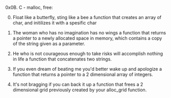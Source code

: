 0x0B. C - malloc, free:

0. Float like a butterfly, sting like a bee
a function that creates an array of char, and initilizes it with a spesific char

1. The woman who has no imagination has no wings
a function that returns a pointer to a newly allocated space in memory, which contains a copy of the string given as a parameter.

2. He who is not courageous enough to take risks will accomplish nothing in life
 a function that concatenates two strings.

3. If you even dream of beating me you'd better wake up and apologize
 a function that returns a pointer to a 2 dimensional array of integers.

4. It's not bragging if you can back it up
a function that frees a 2 dimensional grid previously created by your alloc_grid function.
